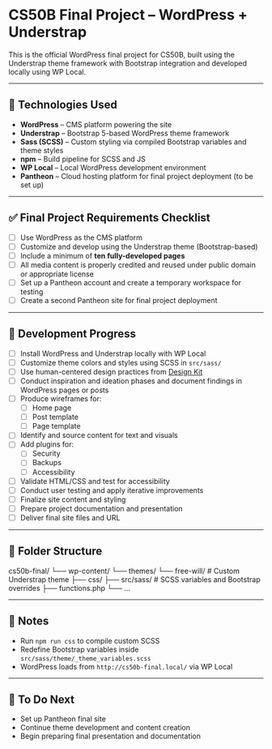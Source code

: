 # CS50B Final Project – WordPress + Understrap

This is the official WordPress final project for CS50B, built using the Understrap theme framework with Bootstrap integration and developed locally using WP Local.

---

## 🧰 Technologies Used

- **WordPress** – CMS platform powering the site
- **Understrap** – Bootstrap 5-based WordPress theme framework
- **Sass (SCSS)** – Custom styling via compiled Bootstrap variables and theme styles
- **npm** – Build pipeline for SCSS and JS
- **WP Local** – Local WordPress development environment
- **Pantheon** – Cloud hosting platform for final project deployment (to be set up)

---

## ✅ Final Project Requirements Checklist

- [ ] Use WordPress as the CMS platform
- [ ] Customize and develop using the Understrap theme (Bootstrap-based)
- [ ] Include a minimum of **ten fully-developed pages**
- [ ] All media content is properly credited and reused under public domain or appropriate license
- [ ] Set up a Pantheon account and create a temporary workspace for testing
- [ ] Create a second Pantheon site for final project deployment

---

## 🔨 Development Progress

- [ ] Install WordPress and Understrap locally with WP Local
- [ ] Customize theme colors and styles using SCSS in `src/sass/`
- [ ] Use human-centered design practices from [Design Kit](http://www.designkit.org/)
- [ ] Conduct inspiration and ideation phases and document findings in WordPress pages or posts
- [ ] Produce wireframes for:
  - [ ] Home page
  - [ ] Post template
  - [ ] Page template
- [ ] Identify and source content for text and visuals
- [ ] Add plugins for:
  - [ ] Security
  - [ ] Backups
  - [ ] Accessibility
- [ ] Validate HTML/CSS and test for accessibility
- [ ] Conduct user testing and apply iterative improvements
- [ ] Finalize site content and styling
- [ ] Prepare project documentation and presentation
- [ ] Deliver final site files and URL

---

## 📁 Folder Structure

cs50b-final/ └── wp-content/ └── themes/ └── free-will/ # Custom Understrap theme ├── css/ ├── src/sass/ # SCSS variables and Bootstrap overrides ├── functions.php └── ...

---

## 📎 Notes

- Run `npm run css` to compile custom SCSS
- Redefine Bootstrap variables inside `src/sass/theme/_theme_variables.scss`
- WordPress loads from `http://cs50b-final.local/` via WP Local

---

## 🚀 To Do Next

- Set up Pantheon final site
- Continue theme development and content creation
- Begin preparing final presentation and documentation
